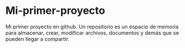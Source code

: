 # Mi-primer-proyecto
Mi primer proyecto en github.
Un repositorio es un espacio de memoria para almacenar, crear, modificar archivos, documentos y demás que se pueden llegar a compartir. 
